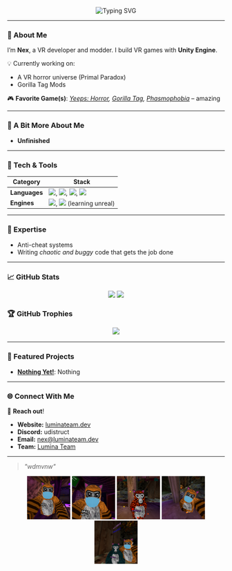 <p align="center">
  <img src="https://readme-typing-svg.demolab.com?font=JetBrains+Mono&weight=600&size=22&pause=1000&color=2AA889&center=true&vCenter=true&width=650&lines=Hey+there%2C+I%27m+Nex!;VR+Game+Developer+%26+Game+Modder;Building+Immersive+Horror+Experiences" alt="Typing SVG" />
</p>

---

### 👋 About Me
I’m **Nex**, a VR developer and modder.
I build VR games with **Unity Engine**. 

💡 Currently working on:
- A VR horror universe (Primal Paradox) 
- Gorilla Tag Mods

🎮 **Favorite Game(s)**: *[Yeeps: Horror](https://www.meta.com/experiences/yeeps-horror/7276525889052788/?srsltid=AfmBOopT0sDnsUG4LLO_eKn_hpbsM0EWTAGZd6KTaI1KmwBsPqWaQJka), [Gorilla Tag](https://store.steampowered.com/app/1533390/Gorilla_Tag/), [Phasmophobia](https://store.steampowered.com/app/739630/Phasmophobia/)* – amazing

---

### 🎃 A Bit More About Me
- **Unfinished**

---

### 🧩 Tech & Tools

| **Category**      | **Stack**                                                                 |
|-------------------|---------------------------------------------------------------------------|
| **Languages**     | <img src="https://cdn.jsdelivr.net/npm/simple-icons@v9/icons/csharp.svg" width="16">, <img src="https://cdn.jsdelivr.net/npm/simple-icons@v9/icons/python.svg" width="16">, <img src="https://cdn.jsdelivr.net/npm/simple-icons@v9/icons/lua.svg" width="16">, <img src="https://cdn.jsdelivr.net/npm/simple-icons@v9/icons/javascript.svg" width="16"> |
| **Engines**       | <img src="https://cdn.jsdelivr.net/npm/simple-icons@v9/icons/unity.svg" width="16">, <img src="https://cdn.jsdelivr.net/npm/simple-icons@v9/icons/unrealengine.svg" width="16"> (learning unreal) |

---

### 🧠 Expertise
- Anti-cheat systems
- Writing *chaotic and buggy* code that gets the job done

---

### 📈 GitHub Stats
<p align="center">
  <img src="https://github-readme-stats.vercel.app/api?username=FemboyNex&show_icons=true&theme=tokyonight&hide_border=true&count_private=true&hide=stars" height="150px" />
  <img src="https://github-readme-stats.vercel.app/api/top-langs/?username=FemboyNex&layout=compact&theme=tokyonight&hide_border=true&langs_count=6" height="150px" />
</p>

### 🏆 GitHub Trophies
<p align="center">
  <img src="https://github-profile-trophy.vercel.app/?username=FemboyNex&theme=onedark&no-frame=true&row=1&margin-w=10&column=6" />
</p>

---

### 🚀 Featured Projects
- **[Nothing Yet!](https://github.com/FemboyNex/)**: Nothing

---

### 🌐 Connect With Me
📩 **Reach out**!
- **Website:** [luminateam.dev](https://luminateam.dev)  
- **Discord:** udistruct  
- **Email:** nex@luminateam.dev 
- **Team:** [Lumina Team](https://luminateam.dev)

---

> _"wdmvnw"_

<p align="center">
  <img src="goob.png" height="100">
  <img src="goobtwo.png" height="100">
  <img src="goobthree.png" alt="goob" height="100">
  <img src="goobfour.png" height="100">
  <img src="goobfive.png" alt="goob" height="100">
</